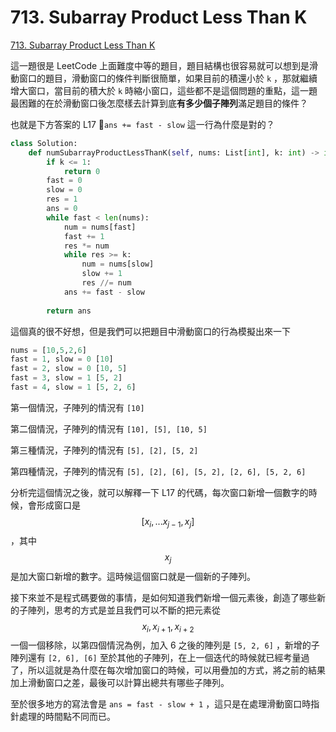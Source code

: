 # 713. Subarray Product Less Than K

[713. Subarray Product Less Than K](https://leetcode.com/problems/subarray-product-less-than-k/)

這一題很是 LeetCode 上面難度中等的題目，題目結構也很容易就可以想到是滑動窗口的題目，滑動窗口的條件判斷很簡單，如果目前的積還小於 `k` ，那就繼續增大窗口，當目前的積大於 `k` 時縮小窗口，這些都不是這個問題的重點，這一題最困難的在於滑動窗口後怎麼樣去計算到底**有多少個子陣列**滿足題目的條件？

也就是下方答案的 L17 `ans += fast - slow` 這一行為什麼是對的？

```python
class Solution:
    def numSubarrayProductLessThanK(self, nums: List[int], k: int) -> int:
        if k <= 1:
            return 0
        fast = 0
        slow = 0
        res = 1
        ans = 0
        while fast < len(nums):
            num = nums[fast] 
            fast += 1
            res *= num
            while res >= k:
                num = nums[slow]
                slow += 1
                res //= num
            ans += fast - slow
                    
        return ans
```

這個真的很不好想，但是我們可以把題目中滑動窗口的行為模擬出來一下

```python
nums = [10,5,2,6]
fast = 1, slow = 0 [10] 
fast = 2, slow = 0 [10, 5]
fast = 3, slow = 1 [5, 2]
fast = 4, slow = 1 [5, 2, 6]
```

第一個情況，子陣列的情況有 `[10]` 

第二個情況，子陣列的情況有 `[10], [5], [10, 5]` 

第三種情況，子陣列的情況有 `[5], [2], [5, 2]` 

第四種情況，子陣列的情況有 `[5], [2], [6], [5, 2], [2, 6], [5, 2, 6]` 

分析完這個情況之後，就可以解釋一下 L17 的代碼，每次窗口新增一個數字的時候，會形成窗口是 $$[x_{i}, ...x_{j-1}, x_{j}]$$ ，其中 $$x_{j}$$ 是加大窗口新增的數字。這時候這個窗口就是一個新的子陣列。

接下來並不是程式碼要做的事情，是如何知道我們新增一個元素後，創造了哪些新的子陣列，思考的方式是並且我們可以不斷的把元素從 $$x_{i}, x_{i+1},  x_{i+2}$$ 一個一個移除，以第四個情況為例，加入 6 之後的陣列是 `[5, 2, 6]` ，新增的子陣列還有 `[2, 6], [6]` 至於其他的子陣列，在上一個迭代的時候就已經考量過了，所以這就是為什麼在每次增加窗口的時候，可以用疊加的方式，將之前的結果加上滑動窗口之差，最後可以計算出總共有哪些子陣列。

至於很多地方的寫法會是 `ans = fast - slow + 1` ，這只是在處理滑動窗口時指針處理的時間點不同而已。

